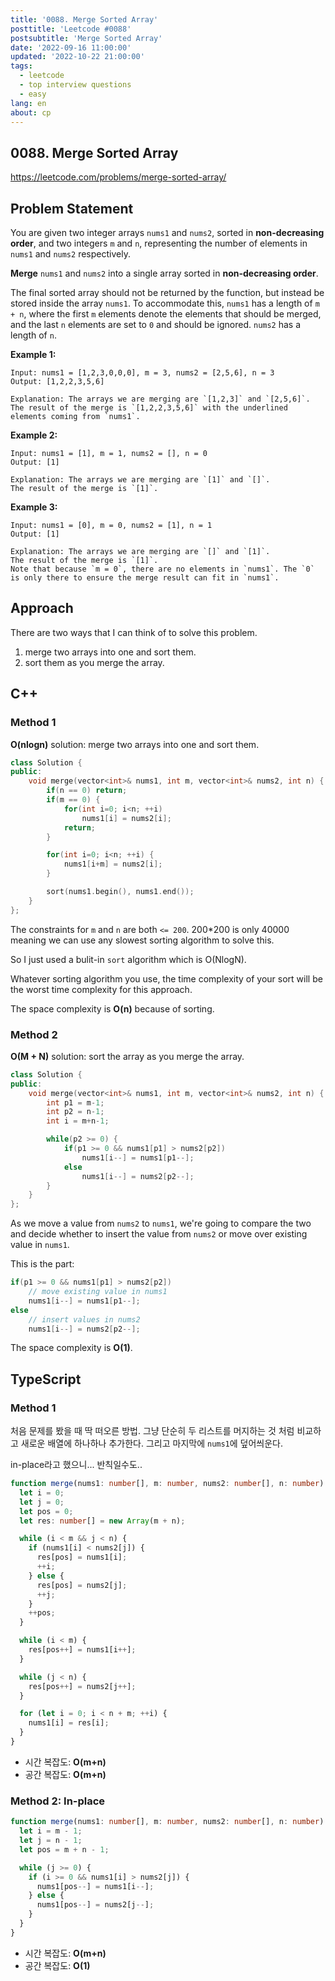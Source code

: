 ```yaml
---
title: '0088. Merge Sorted Array'
posttitle: 'Leetcode #0088'
postsubtitle: 'Merge Sorted Array'
date: '2022-09-16 11:00:00'
updated: '2022-10-22 21:00:00'
tags:
  - leetcode
  - top interview questions
  - easy
lang: en
about: cp
---
```


## 0088. Merge Sorted Array

https://leetcode.com/problems/merge-sorted-array/

## Problem Statement

You are given two integer arrays `nums1` and `nums2`, sorted in **non-decreasing order**, and two integers `m` and `n`, representing the number of elements in `nums1` and `nums2` respectively.

**Merge** `nums1` and `nums2` into a single array sorted in **non-decreasing order**.

The final sorted array should not be returned by the function, but instead be stored inside the array `nums1`. To accommodate this, `nums1` has a length of `m + n`, where the first `m` elements denote the elements that should be merged, and the last `n` elements are set to `0` and should be ignored. `nums2` has a length of `n`.

**Example 1:**

```text
Input: nums1 = [1,2,3,0,0,0], m = 3, nums2 = [2,5,6], n = 3
Output: [1,2,2,3,5,6]

Explanation: The arrays we are merging are `[1,2,3]` and `[2,5,6]`.
The result of the merge is `[1,2,2,3,5,6]` with the underlined elements coming from `nums1`.
```

**Example 2:**

```text
Input: nums1 = [1], m = 1, nums2 = [], n = 0
Output: [1]

Explanation: The arrays we are merging are `[1]` and `[]`.
The result of the merge is `[1]`.
```

**Example 3:**

```text
Input: nums1 = [0], m = 0, nums2 = [1], n = 1
Output: [1]

Explanation: The arrays we are merging are `[]` and `[1]`.
The result of the merge is `[1]`.
Note that because `m = 0`, there are no elements in `nums1`. The `0` is only there to ensure the merge result can fit in `nums1`.
```

## Approach

There are two ways that I can think of to solve this problem.

1. merge two arrays into one and sort them.
2. sort them as you merge the array.

## C++

### Method 1

**O(nlogn)** solution: merge two arrays into one and sort them.

```cpp
class Solution {
public:
    void merge(vector<int>& nums1, int m, vector<int>& nums2, int n) {
        if(n == 0) return;
        if(m == 0) {
            for(int i=0; i<n; ++i)
                nums1[i] = nums2[i];
            return;
        }

        for(int i=0; i<n; ++i) {
            nums1[i+m] = nums2[i];
        }

        sort(nums1.begin(), nums1.end());
    }
};
```

The constraints for `m` and `n` are both `<= 200`.
200\*200 is only 40000 meaning we can use any slowest sorting algorithm to solve this.

So I just used a bulit-in `sort` algorithm which is O(NlogN).

Whatever sorting algorithm you use, the time complexity of your sort will be the worst time complexity for this approach.

The space complexity is **O(n)** because of sorting.

### Method 2

**O(M + N)** solution: sort the array as you merge the array.

```cpp
class Solution {
public:
    void merge(vector<int>& nums1, int m, vector<int>& nums2, int n) {
        int p1 = m-1;
        int p2 = n-1;
        int i = m+n-1;

        while(p2 >= 0) {
            if(p1 >= 0 && nums1[p1] > nums2[p2])
                nums1[i--] = nums1[p1--];
            else
                nums1[i--] = nums2[p2--];
        }
    }
};
```

As we move a value from `nums2` to `nums1`, we're going to compare the two and decide whether to insert the value from `nums2` or move over existing value in `nums1`.

This is the part:

```cpp
if(p1 >= 0 && nums1[p1] > nums2[p2])
    // move existing value in nums1
    nums1[i--] = nums1[p1--];
else
    // insert values in nums2
    nums1[i--] = nums2[p2--];
```

The space complexity is **O(1)**.

## TypeScript

### Method 1

처음 문제를 봤을 때 딱 떠오른 방법. 그냥 단순히 두 리스트를 머지하는 것 처럼 비교하고 새로운 배열에 하나하나 추가한다. 그리고 마지막에 `nums1`에 덮어씌운다.

in-place라고 했으니... 반칙일수도..

```ts
function merge(nums1: number[], m: number, nums2: number[], n: number): void {
  let i = 0;
  let j = 0;
  let pos = 0;
  let res: number[] = new Array(m + n);

  while (i < m && j < n) {
    if (nums1[i] < nums2[j]) {
      res[pos] = nums1[i];
      ++i;
    } else {
      res[pos] = nums2[j];
      ++j;
    }
    ++pos;
  }

  while (i < m) {
    res[pos++] = nums1[i++];
  }

  while (j < n) {
    res[pos++] = nums2[j++];
  }

  for (let i = 0; i < n + m; ++i) {
    nums1[i] = res[i];
  }
}
```

- 시간 복잡도: **O(m+n)**
- 공간 복잡도: **O(m+n)**

### Method 2: In-place

```ts
function merge(nums1: number[], m: number, nums2: number[], n: number): void {
  let i = m - 1;
  let j = n - 1;
  let pos = m + n - 1;

  while (j >= 0) {
    if (i >= 0 && nums1[i] > nums2[j]) {
      nums1[pos--] = nums1[i--];
    } else {
      nums1[pos--] = nums2[j--];
    }
  }
}
```

- 시간 복잡도: **O(m+n)**
- 공간 복잡도: **O(1)**

